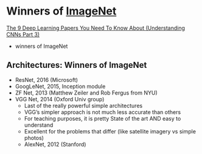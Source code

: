 # Winners of [ImageNet](http://www.image-net.org)

[The 9 Deep Learning Papers You Need To Know About (Understanding CNNs Part 3)](https://adeshpande3.github.io/adeshpande3.github.io/The-9-Deep-Learning-Papers-You-Need-To-Know-About.html) 
- winners of ImageNet

## Architectures: Winners of ImageNet
- ResNet, 2016 (Microsoft)
- GoogLeNet, 2015, Inception module
- ZF Net, 2013 (Matthew Zeiler and Rob Fergus from NYU)
- VGG Net, 2014 (Oxford Univ group)
  - Last of the really powerful simple architectures
  - VGG’s simpler approach is not much less accurate than others
  - For teaching purposes, it is pretty State of the art AND easy to understand
  - Excellent for the problems that differ (like satellite imagery vs simple photos)
  - AlexNet, 2012 (Stanford)




